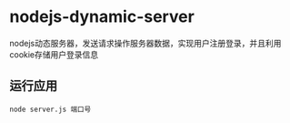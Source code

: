 # nodejs-dynamic-server

nodejs动态服务器，发送请求操作服务器数据，实现用户注册登录，并且利用cookie存储用户登录信息

## 运行应用

`node server.js 端口号`
